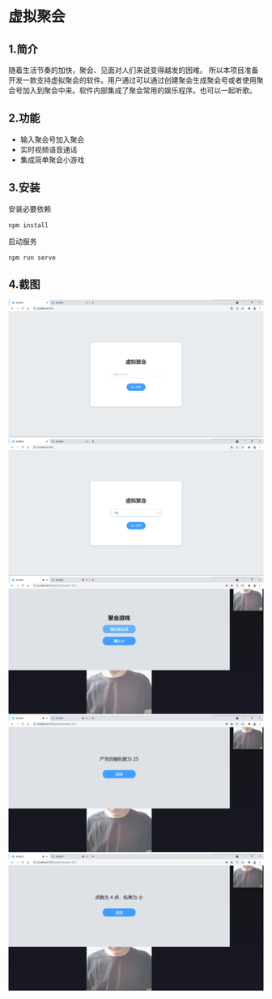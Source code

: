 # 虚拟聚会

## 1.简介
随着生活节奏的加快，聚会、见面对人们来说变得越发的困难。
所以本项目准备开发一款支持虚拟聚会的软件。用户通过可以通过创建聚会生成聚会号或者使用聚会号加入到聚会中来。软件内部集成了聚会常用的娱乐程序。也可以一起听歌。

## 2.功能

- 输入聚会号加入聚会
- 实时视频语音通话
- 集成简单聚会小游戏

## 3.安装
安装必要依赖

```
npm install
```

启动服务

```
npm run serve
```

## 4.截图

<img src='./pic/1.png'>

<img src='./pic/2.png'>

<img src='./pic/3.png'>

<img src='./pic/4.png'>

<img src='./pic/5.png'>
